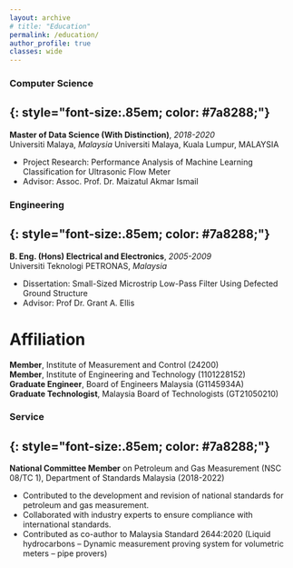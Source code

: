 ```yaml
---
layout: archive
# title: "Education"
permalink: /education/
author_profile: true
classes: wide
---
```


### Computer Science
{: style="font-size:.85em; color: #7a8288;"}
---
**Master of Data Science (With Distinction)**, *2018-2020*  
Universiti Malaya, *Malaysia*
Universiti Malaya, Kuala Lumpur, MALAYSIA
- Project Research: Performance Analysis of Machine Learning Classification for Ultrasonic Flow Meter  
- Advisor: Assoc. Prof. Dr. Maizatul Akmar Ismail

### Engineering
{: style="font-size:.85em; color: #7a8288;"}  
---
**B. Eng. (Hons) Electrical and Electronics**, *2005-2009*  
Universiti Teknologi PETRONAS, *Malaysia*
- Dissertation: Small-Sized Microstrip Low-Pass Filter Using Defected Ground Structure  
- Advisor: Prof Dr. Grant A. Ellis

# Affiliation
**Member**, Institute of Measurement and Control (24200)  
**Member**, Institute of Engineering and Technology (1101228152)  
**Graduate Engineer**, Board of Engineers Malaysia (G1145934A)  
**Graduate Technologist**, Malaysia Board of Technologists (GT21050210)


### Service
{: style="font-size:.85em; color: #7a8288;"}
---
**National Committee Member** on Petroleum and Gas Measurement (NSC 08/TC 1), Department of Standards Malaysia (2018-2022)
- Contributed to the development and revision of national standards for petroleum and gas measurement.
- Collaborated with industry experts to ensure compliance with international standards.
- Contributed as co-author to Malaysia Standard 2644:2020 (Liquid hydrocarbons – Dynamic measurement proving system for volumetric meters – pipe provers)
